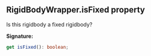 
## RigidBodyWrapper.isFixed property

Is this rigidbody a fixed rigidbody?

**Signature:**

```typescript
get isFixed(): boolean;
```
